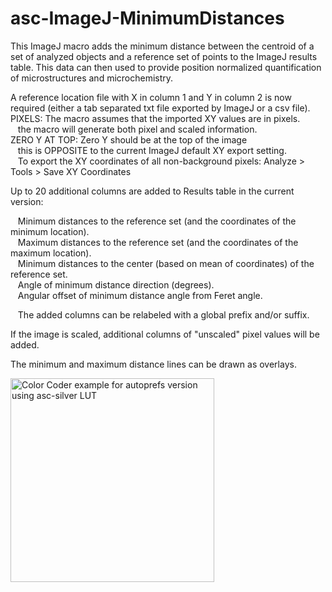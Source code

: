 # asc-ImageJ-MinimumDistances
This ImageJ macro adds the minimum distance between the centroid of a set of analyzed objects and a reference set of points to the ImageJ results table. This data can then used to provide position normalized quantification of microstructures and microchemistry.<br />

A reference location file with X in column 1 and Y in column 2 is now required (either a tab separated txt file exported by ImageJ or a csv file).<br />
PIXELS: The macro assumes that the imported XY values are in pixels.<br />
&nbsp;&nbsp;&nbsp;the macro will generate both pixel and scaled information.<br />
ZERO Y AT TOP: Zero Y should be at the top of the image<br />
&nbsp;&nbsp;&nbsp;this is OPPOSITE to the current ImageJ default XY export setting.<br />
&nbsp;&nbsp;&nbsp;To export the XY coordinates of all non-background pixels: Analyze > Tools > Save XY Coordinates<br />
 <p>Up to 20 additional columns are added to Results table  in the current version:</p>
 <p>
&nbsp;&nbsp;&nbsp;Minimum distances to the reference set (and the coordinates of the minimum location).<br />
&nbsp;&nbsp;&nbsp;Maximum distances to the reference set (and the coordinates of the maximum location).<br />
&nbsp;&nbsp;&nbsp;Minimum distances to the center (based on mean of coordinates) of the reference set.<br />
&nbsp;&nbsp;&nbsp;Angle of minimum distance direction (degrees).<br />
&nbsp;&nbsp;&nbsp;Angular offset of minimum distance angle from Feret angle.</p>
&nbsp;&nbsp;&nbsp;The added columns can be relabeled with a global prefix and/or suffix.<br />
  <p>If the image is scaled, additional columns of &quot;unscaled&quot; pixel values will be added.</p>
    <p>The minimum and maximum distance lines can be drawn as overlays.</p>
<p><img src="https://fs.magnet.fsu.edu/~lee/asc/ImageJUtilities/IA_Images/Centroid-Intfc_Dist_Menu3_LCF_v190723b_Lines_PAL.png" alt="Color Coder example for autoprefs version using asc-silver LUT" height="326" /> </p>
